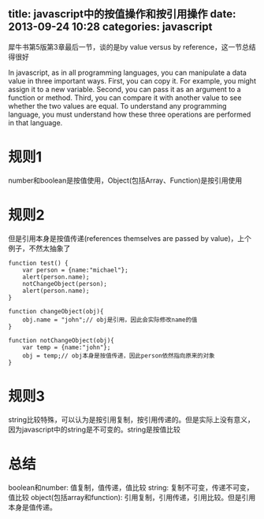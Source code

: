 title: javascript中的按值操作和按引用操作
date: 2013-09-24 10:28
categories: javascript 
---
犀牛书第5版第3章最后一节，谈的是by value versus by reference，这一节总结得很好
<!--more-->

In javascript, as in all programming languages, you can manipulate a data value in three important ways. First, you can copy it. For example, you might assign it to a new variable. Second, you can pass it as an argument to a function or method. Third, you can compare it with another value to see whether the two values are equal. To understand any programming language, you must understand how these three operations are performed in that language. 

# 规则1

number和boolean是按值使用，Object(包括Array、Function)是按引用使用

# 规则2

但是引用本身是按值传递(references themselves are passed by value)，上个例子，不然太抽象了

```
function test() {
	var person = {name:"michael"};
	alert(person.name);
	notChangeObject(person);
	alert(person.name);
}

function changeObject(obj){
	obj.name = "john";// obj是引用，因此会实际修改name的值
} 

function notChangeObject(obj){
	var temp = {name:"john"};
	obj = temp;// obj本身是按值传递，因此person依然指向原来的对象
}
```

# 规则3

string比较特殊，可以认为是按引用复制，按引用传递的。但是实际上没有意义，因为javascript中的string是不可变的。string是按值比较 

# 总结

boolean和number: 值复制，值传递，值比较 
string: 复制不可变，传递不可变，值比较 
object(包括array和function): 引用复制，引用传递，引用比较。但是引用本身是值传递。